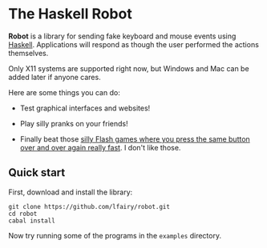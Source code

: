 The Haskell Robot
=================

**Robot** is a library for sending fake keyboard and mouse events using
[Haskell][]. Applications will respond as though the user performed the
actions themselves.

[Haskell]: http://haskell.org/

Only X11 systems are supported right now, but Windows and Mac can be
added later if anyone cares.

Here are some things you can do:

* Test graphical interfaces and websites!

* Play silly pranks on your friends!

* Finally beat those [silly Flash games where you press the same button
  over and over again really fast][blah blah blah]. I don't like those.

[blah blah blah]: http://mixermike622.deviantart.com/art/GO-FAST-287788805


Quick start
-----------

First, download and install the library:

    git clone https://github.com/lfairy/robot.git
    cd robot
    cabal install

Now try running some of the programs in the `examples` directory.

